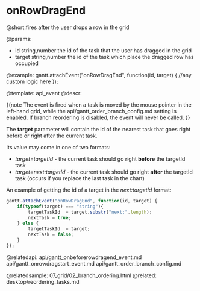 onRowDragEnd
=============

@short:fires after the user drops a row in the grid
	

@params:
- id			string,number		the id of the task that the user has dragged in the grid
- target		string,number		the id of the task which place the dragged row has occupied

@example:
gantt.attachEvent("onRowDragEnd", function(id, target) {
    //any custom logic here
});

@template:	api_event
@descr:


{{note
The event is fired when a task is moved by the mouse pointer in the left-hand grid, while the api/gantt_order_branch_config.md setting is enabled. If branch reordering is disabled, the event will never be called.
}}

The **target** parameter will contain the id of the nearest task that goes right before or right after the current task.

Its value may come in one of two formats:

- *target=targetId* - the current task should go right **before** the targetId task
- *target=next:targetId* - the current task should go right **after** the targetId task (occurs if you replace the last task in the chart)

An example of getting the id of a target in the *next:targetId* format:

~~~js
gantt.attachEvent("onRowDragEnd", function(id, target) {
  	if(typeof(target) === "string"){
    	targetTaskId  = target.substr("next:".length);
    	nextTask = true;
  	} else {
    	targetTaskId  = target;
    	nextTask = false;
  	}
});
~~~

@relatedapi:
	api/gantt_onbeforerowdragend_event.md
	api/gantt_onrowdragstart_event.md
	api/gantt_order_branch_config.md

@relatedsample:
	07_grid/02_branch_ordering.html
@related:
	desktop/reordering_tasks.md